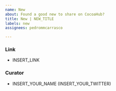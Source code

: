 ```yaml
---
name: New
about: Found a good new to share on CocoaHub?
title: New | NEW_TITLE
labels: new
assignees: pedrommcarrasco

---
```


### Link
* INSERT_LINK

### Curator
* INSERT_YOUR_NAME (INSERT_YOUR_TWITTER)
